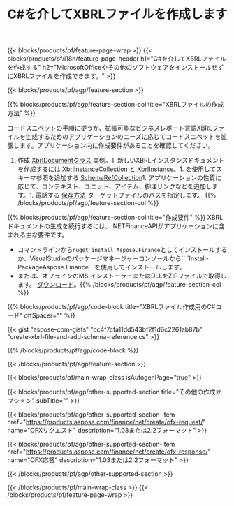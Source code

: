 ﻿---
title: C#を介してXBRLファイルを作成します
description: XBRLファイル作成のサンプルコード。 .NETベースのアプリケーション内でのバッチXBRLファイルの生成にはAPIサンプルコードを使用します。 
url: /ja/net/create/xbrl/
family: finance
platformtag: net
feature: create
informat: XBRL
outformat: 
otherformats: 
---
{{< blocks/products/pf/feature-page-wrap >}}
{{< blocks/products/pf/i18n/feature-page-header h1="C#を介してXBRLファイルを作成する" h2="MicrosoftOfficeやその他のソフトウェアをインストールせずにXBRLファイルを作成できます。" >}}

{{< blocks/products/pf/agp/feature-section >}}

{{% blocks/products/pf/agp/feature-section-col title="XBRLファイルの作成方法" %}}

コードスニペットの手順に従うか、拡張可能なビジネスレポート言語XBRLファイルを生成するためのアプリケーションのニーズに応じてコードスニペットを拡張します。アプリケーション内に作成要件があることを確認してください。

1. 作成 [XbrlDocumentクラス](https://apireference.aspose.com/finance/net/aspose.finance.xbrl/xbrldocument) 実例。1. 新しいXBRLインスタンスドキュメントを作成するには [XbrlInstanceCollection](https://apireference.aspose.com/finance/net/aspose.finance.xbrl/xbrlinstancecollection) と [XbrlInstance](https://apireference.aspose.com/finance/net/aspose.finance.xbrl/xbrlinstance)。1. を使用してスキーマ参照を追加する [SchemaRefCollection](https://apireference.aspose.com/finance/net/aspose.finance.xbrl/schemarefcollection)1. アプリケーションの性質に応じて、コンテキスト、ユニット、アイテム、脚注リンクなどを追加します。1. 電話する [保存方法](https://apireference.aspose.com/finance/net/aspose.finance.xbrl.xbrldocument/save/methods/1) ターゲットファイルのパスを指定します。
{{% /blocks/products/pf/agp/feature-section-col %}}

{{% blocks/products/pf/agp/feature-section-col title="作成要件" %}}
XBRLドキュメントの生成を続行するには、.NETFinanceAPIがアプリケーションに含まれる主な要件です。 
- コマンドラインから```nuget install Aspose.Finance```としてインストールするか、VisualStudioのパッケージマネージャーコンソールから`` `Install-PackageAspose.Finance```を使用してインストールします。
- または、オフラインのMSIインストーラーまたはDLLをZIPファイルで取得します。 [ダウンロード](https://downloads.aspose.com/finance/net)。{{% /blocks/products/pf/agp/feature-section-col %}}

{{% blocks/products/pf/agp/code-block title="XBRLファイル作成用のC#コード" offSpacer="" %}}

{{< gist "aspose-com-gists" "cc4f7cfa11dd543bf2f1d6c2261ab87b" "create-xbrl-file-and-add-schema-reference.cs" >}}

{{% /blocks/products/pf/agp/code-block %}}

{{< /blocks/products/pf/agp/feature-section >}}

{{< blocks/products/pf/main-wrap-class isAutogenPage="true" >}}

{{< blocks/products/pf/agp/other-supported-section title="その他の作成オプション" subTitle="" >}}

{{< blocks/products/pf/agp/other-supported-section-item href="https://products.aspose.com/finance/net/create/ofx-request/" name="OFXリクエスト" description="1.03または2.2フォーマット" >}}

{{< blocks/products/pf/agp/other-supported-section-item href="https://products.aspose.com/finance/net/create/ofx-response/" name="OFX応答" description="1.03または2.2フォーマット" >}}

{{< /blocks/products/pf/agp/other-supported-section >}}

{{< /blocks/products/pf/main-wrap-class >}}
{{< /blocks/products/pf/feature-page-wrap >}}